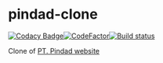 # pindad-clone

[![Codacy Badge](https://api.codacy.com/project/badge/Grade/9f7823dfc6964644bc4302465f0dad1c)](https://app.codacy.com/manual/anamnafiul99/pindad-clone?utm_source=github.com&utm_medium=referral&utm_content=NaMLiM/pindad-clone&utm_campaign=Badge_Grade_Settings)[![CodeFactor](https://www.codefactor.io/repository/github/namlim/pindad-clone/badge)](https://www.codefactor.io/repository/github/namlim/pindad-clone)[![Build status](https://ci.appveyor.com/api/projects/status/kn0w7ohwmmshrf12/branch/master?svg=true)](https://ci.appveyor.com/project/NaMLiM/pindad-clone/branch/master)


Clone of [PT. Pindad website](https://pindad.com/)
